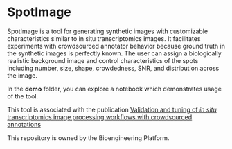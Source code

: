 # SpotImage

SpotImage is a tool for generating synthetic images with customizable characteristics similar to in situ transcriptomics images. It facilitates experiments with crowdsourced annotator behavior because ground truth in the synthetic images is perfectly known. The user can assign a biologically realistic background image and control characteristics of the spots including number, size, shape, crowdedness, SNR, and distribution across the image.

In the **demo** folder, you can explore a notebook which demonstrates usage of the tool.

This tool is associated with the publication [Validation and tuning of _in situ_ transcriptomics image processing workflows with crowdsourced annotations](https://journals.plos.org/ploscompbiol/article?id=10.1371/journal.pcbi.1009274)

This repository is owned by the Bioengineering Platform.
